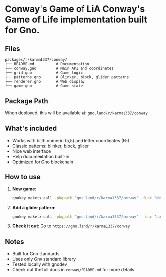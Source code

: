 # Conway's Game of LiA Conway's Game of Life implementation built for Gno.

## Files

```
packages/r/karma1337/conway/
├── README.md          # Documentation
├── conway.gno         # Main API and coordinates
├── grid.gno           # Game logic
├── patterns.gno       # Blinker, block, glider patterns
├── renderer.gno       # Web display
└── game.gno           # Game state
```

## Package Path

When deployed, this will be available at: `gno.land/r/karma1337/conway`

## What's included

- Works with both numeric (5,5) and letter coordinates (F5)
- Classic patterns: blinker, block, glider
- Nice web interface
- Help documentation built-in
- Optimized for Gno blockchain

## How to use

1. **New game:**
   ```bash
   gnokey maketx call -pkgpath "gno.land/r/karma1337/conway" -func "NewGame" --broadcast [key]
   ```

2. **Add a glider pattern:**
   ```bash
   gnokey maketx call -pkgpath "gno.land/r/karma1337/conway" -func "LoadPatternAt" -args "glider" -args "C3" --broadcast [key]
   ```

3. **Check it out:**
   Go to `https://gno.land/r/karma1337/conway`

## Notes

- Built for Gno standards
- Uses only Gno standard library  
- Tested locally with gnodev
- Check out the full docs in `conway/README.md` for more details